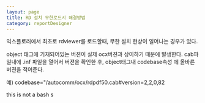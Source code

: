 ```yaml
---
layout: page
title: RD 설치 무한로드시 해결방법
category: reportDesigner
---
```


익스플로러에서 최초로 rdviewer를 로드할때,
무한 설치 현상이 일어나는 경우가 있다.

object 태그에 기재되어있는 버젼이 실제 ocx버젼과 상이하기 때문에 발생한다.
cab파일내에 .inf 파일을 열어서 버젼을 확인한 후,
object태그내 codebase속성 에 올바른 버젼을 적어준다.

예) codebase="/autocomm/ocx/rdpdf50.cab#version=2,2,0,82

this is not a bash
s
